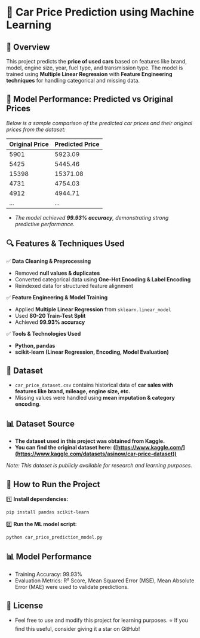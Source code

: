 # 🚗 Car Price Prediction using Machine Learning

## 📌 Overview
This project predicts the **price of used cars** based on features like brand, model, engine size, year, fuel type, and transmission type. The model is trained using **Multiple Linear Regression** with **Feature Engineering techniques** for handling categorical and missing data.

## 🤖 Model Performance: Predicted vs Original Prices

*Below is a sample comparison of the predicted car prices and their original prices from the dataset:*

| Original Price | Predicted Price |
|--------------|----------------|
| 5901        | 5923.09        |
| 5425        | 5445.46        |
| 15398       | 15371.08       |
| 4731        | 4754.03        |
| 4912        | 4944.71        |
| ...         | ...            |

- *The model achieved **99.93% accuracy**, demonstrating strong predictive performance.*

## 🔍 Features & Techniques Used
✅ **Data Cleaning & Preprocessing**  
   - Removed **null values & duplicates**  
   - Converted categorical data using **One-Hot Encoding & Label Encoding**  
   - Reindexed data for structured feature alignment  

✅ **Feature Engineering & Model Training**  
   - Applied **Multiple Linear Regression** from `sklearn.linear_model`  
   - Used **80-20 Train-Test Split**  
   - Achieved **99.93% accuracy**  

✅ **Tools & Technologies Used**  
   - **Python, pandas**  
   - **scikit-learn (Linear Regression, Encoding, Model Evaluation)**  

## 📂 Dataset  
- `car_price_dataset.csv` contains historical data of **car sales with features like brand, mileage, engine size, etc.**  
- Missing values were handled using **mean imputation & category encoding**.

## 📊 Dataset Source  
- **The dataset used in this project was obtained from Kaggle.**  
- **You can find the original dataset here:** **([https://www.kaggle.com/](https://www.kaggle.com/datasets/asinow/car-price-dataset))**  

*Note: This dataset is publicly available for research and learning purposes.* 

## 🚀 How to Run the Project
1️⃣ **Install dependencies:**  
```bash
pip install pandas scikit-learn 
```
2️⃣ **Run the ML model script:**

```bash
python car_price_prediction_model.py
```

## 📊 Model Performance
- Training Accuracy: 99.93%
- Evaluation Metrics: R² Score, Mean Squared Error (MSE), Mean Absolute Error (MAE) were used to validate predictions.

## 📜 License
- Feel free to use and modify this project for learning purposes. ⭐ If you find this useful, consider giving it a star on GitHub!
